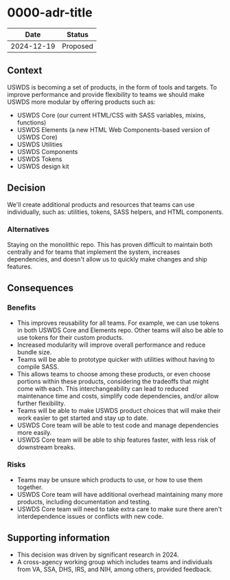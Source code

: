 <!--
The record number and the title should be in the filename.
For example:
/decisions/0000-adr-title.md
-->

<!--
PR Title:
ADR Proposal: A brief description
-->

# 0000-adr-title

| Date       | Status   |
| ---------- | -------- |
| 2024-12-19 | Proposed |

<!--
Status options:
- Draft
- Proposed
- Approved
- Rejected
- Deprecated
- Superseded
-->

## Context

USWDS is becoming a set of products, in the form of tools and targets. To improve performance and provide flexibility to teams we should make USWDS more modular by offering products such as:

- USWDS Core (our current HTML/CSS with SASS variables, mixins, functions)
- USWDS Elements (a new HTML Web Components-based version of USWDS Core)
- USWDS Utilities
- USWDS Components
- USWDS Tokens
- USWDS design kit

## Decision

We'll create additional products and resources that teams can use individually, such as: utilities, tokens, SASS helpers, and HTML components.

### Alternatives

Staying on the monolithic repo. This has proven difficult to maintain both centrally and for teams that implement the system, increases dependencies, and doesn't allow us to quickly make changes and ship features.

## Consequences

### Benefits

- This improves reusability for all teams. For example, we can use tokens in both USWDS Core and Elements repo. Other teams will also be able to use tokens for their custom products.
- Increased modularity will improve overall performance and reduce bundle size.
- Teams will be able to prototype quicker with utilities without having to compile SASS.
- This allows teams to choose among these products, or even choose portions within these products, considering the tradeoffs that might come with each. This interchangeability can lead to reduced maintenance time and costs, simplify code dependencies, and/or allow further flexibility.
- Teams will be able to make USWDS product choices that will make their work easier to get started and stay up to date.
- USWDS Core team will be able to test code and manage dependencies more easily.
- USWDS Core team will be able to ship features faster, with less risk of downstream breaks.

### Risks

- Teams may be unsure which products to use, or how to use them together.
- USWDS Core team will have additional overhead maintaining many more products, including documentation and testing.
- USWDS Core team will need to take extra care to make sure there aren't interdependence issues or conflicts with new code.

## Supporting information

- This decision was driven by significant research in 2024.
- A cross-agency working group which includes teams and individuals from VA, SSA, DHS, IRS, and NIH, among others, provided feedback.
